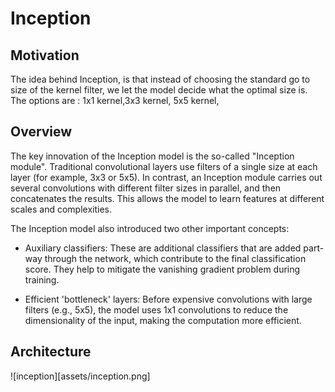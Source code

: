 

# Inception 

## Motivation 

The idea behind Inception, is that instead of choosing the standard go to size of the kernel filter, we let the model decide what the optimal size is. The options are : 1x1 kernel,3x3 kernel, 5x5 kernel, 

## Overview
The key innovation of the Inception model is the so-called "Inception module". Traditional convolutional layers use filters of a single size at each layer (for example, 3x3 or 5x5). In contrast, an Inception module carries out several convolutions with different filter sizes in parallel, and then concatenates the results. This allows the model to learn features at different scales and complexities.

The Inception model also introduced two other important concepts:

- Auxiliary classifiers: These are additional classifiers that are added part-way through the network, which contribute to the final classification score. They help to mitigate the vanishing gradient problem during training.

- Efficient 'bottleneck' layers: Before expensive convolutions with large filters (e.g., 5x5), the model uses 1x1 convolutions to reduce the dimensionality of the input, making the computation more efficient.


## Architecture 

![inception][assets/inception.png]